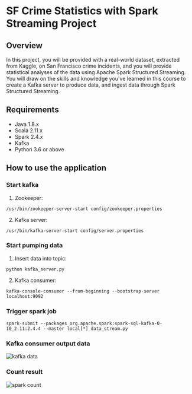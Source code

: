 # SF Crime Statistics with Spark Streaming Project

## Overview

In this project, you will be provided with a real-world dataset, extracted from Kaggle, on San Francisco crime incidents, and you will provide statistical analyses of the data using Apache Spark Structured Streaming. You will draw on the skills and knowledge you've learned in this course to create a Kafka server to produce data, and ingest data through Spark Structured Streaming.

## Requirements

* Java 1.8.x
* Scala 2.11.x
* Spark 2.4.x
* Kafka
* Python 3.6 or above

## How to use the application

### Start kafka

1. Zookeeper:

`/usr/bin/zookeeper-server-start config/zookeeper.properties`

2. Kafka server:

`/usr/bin/kafka-server-start config/server.properties`

### Start pumping data

1. Insert data into topic:

`python kafka_server.py`

2. Kafka consumer:

`kafka-console-consumer --from-beginning --bootstrap-server localhost:9092`

### Trigger spark job

`spark-submit --packages org.apache.spark:spark-sql-kafka-0-10_2.11:2.4.4 --master local[*] data_stream.py`


### Kafka consumer output data

![kafka data](https://github.com/xiaoyifan/sf-crime-statistics/blob/master/data.png)

### Count result

![spark count](https://github.com/xiaoyifan/sf-crime-statistics/blob/master/result.png)